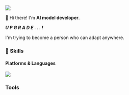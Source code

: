 <!--
**6wannnn/6wannnn** is a ✨ _special_ ✨ repository because its `README.md` (this file) appears on your GitHub profile.

Here are some ideas to get you started:

- 🔭 I’m currently working on ...
- 🌱 I’m currently learning ...
- 👯 I’m looking to collaborate on ...
- 🤔 I’m looking for help with ...
- 💬 Ask me about ...
- 📫 How to reach me: ...
- 😄 Pronouns: ...
- ⚡ Fun fact: ...
-->
<img src="https://img.shields.io/badge/its.julianjeong@gmail.com-EA4335?style=flat-square&logo=gmail&logoColor=white"/>

👋 Hi there! I'm **AI model developer**.  
   
***U P G R A D E . . . !***  
   
I'm trying to become a person who can adapt anywhere.  
   
   
### 💪 Skills
#### Platforms & Languages
<img src="https://img.shields.io/badge/Python-3776AB?style=flat-square&logo=python&logoColor=white"/>
   
### Tools
